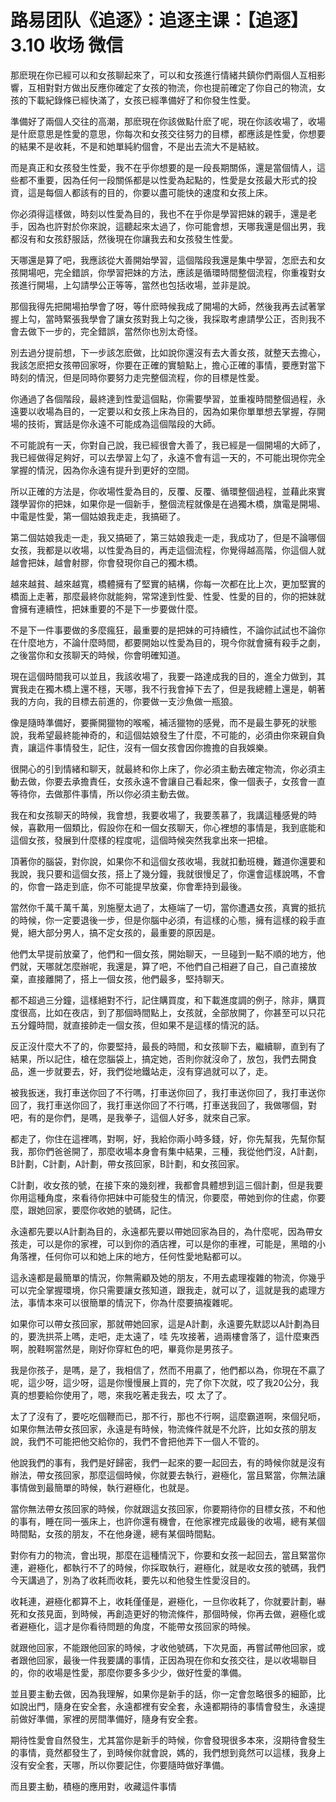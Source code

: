 # 路易团队《追逐》：追逐主课：【追逐】3.10 收场 微信

那麽現在你已經可以和女孩聊起來了，可以和女孩進行情緒共鎮你們兩個人互相影響，互相對對方做出反應你確定了女孩的物流，你也提前確定了你自己的物流，女孩的下載紀錄條已經快滿了，女孩已經準備好了和你發生性愛。

準備好了兩個人交往的高潮，那麽現在你該做點什麽了呢，現在你該收場了，收場是什麽意思是性愛的意思，你每次和女孩交往努力的目標，都應該是性愛，你想要的結果不是收耗，不是和她單純約個會，不是出去流大不是結紋。

而是真正和女孩發生性愛，我不在乎你想要的是一段長期關係，還是當個情人，這些都不重要，因為任何一段關係都是以性愛為起點的，性愛是女孩最大形式的投資，這是每個人都該有的目的，你要以盡可能快的速度和女孩上床。

你必須得這樣做，時刻以性愛為目的，我也不在乎你是學習把妹的親手，還是老手，因為也許對於你來說，這聽起來太過了，你可能會想，天哪我還是個出男，我都沒有和女孩舒服話，然後現在你讓我去和女孩發生性愛。

天哪還是算了吧，我應該從大善開始學習，這個階段我還是集中學習，怎麽去和女孩開場吧，完全錯誤，你學習把妹的方法，應該是循環時間整個流程，你重複對女孩進行開場，上勾請學公正等等，當然也包括收場，並非是說。

那個我得先把開場拍學會了呀，等什麽時候我成了開場的大師，然後我再去試著掌握上勾，當時緊張我學會了讓女孩對我上勾之後，我採取考慮請學公正，否則我不會去做下一步的，完全錯誤，當然你也別太奇怪。

別去過分提前想，下一步該怎麽做，比如說你還沒有去大善女孩，就整天去擔心，我該怎麽把女孩帶回家呀，你要在正確的實驗點上，擔心正確的事情，要應對當下時刻的情況，但是同時你要努力走完整個流程，你的目標是性愛。

你通過了各個階段，最終達到性愛這個點，你需要學習，並重複時間整個過程，永遠要以收場為目的，一定要以和女孩上床為目的，因為如果你單單想去掌握，存開場的技術，實話是你永遠不可能成為這個階段的大師。

不可能說有一天，你對自己說，我已經很會大善了，我已經是一個開場的大師了，我已經做得足夠好，可以去學習上勾了，永遠不會有這一天的，不可能出現你完全掌握的情況，因為你永遠有提升到更好的空間。

所以正確的方法是，你收場性愛為目的，反覆、反覆、循環整個過程，並藉此來實踐學習你的把妹，如果你是一個新手，整個流程就像是在過獨木橋，旗電是開場、中電是性愛，第一個姑娘我走走，我搞砸了。

第二個姑娘我走一走，我又搞砸了，第三姑娘我走一走，我成功了，但是不論哪個女孩，我都是以收場，以性愛為目的，再走這個流程，你覺得越高階，你這個人就越會把妹，越會射膠，你會發現你自己的獨木橋。

越來越貧、越來越寬，橋體擁有了堅實的結構，你每一次都在比上次，更加堅實的橋面上走著，那麼最終你就能夠，常常達到性愛、性愛、性愛的目的，你的把妹就會擁有連續性，把妹重要的不是下一步要做什麼。

不是下一件事要做的多麼瘋狂，最重要的是把妹的可持續性，不論你試試也不論你在什麼地方，不論什麼時間，都要開始以性愛為目的，現今你就會擁有殺手之劇，之後當你和女孩聊天的時候，你會明確知道。

現在這個時間我可以並且，我該收場了，我要一路達成我的目的，進全力做到，其實我走在獨木橋上還不穩，天哪，我不行我會掉下去了，但是我總體上還是，朝著我的方向，我的目標去前進的，你要做一支沙魚做一瓶狼。

像是隨時準備好，要撕開獵物的喉嚨，補活獵物的感覺，而不是最生夢死的狀態說，我希望最終能神奇的，和這個姑娘發生了什麼，不可能的，必須由你來親自負責，讓這件事情發生，記住，沒有一個女孩會因你擔擔的自我娛樂。

很開心的引到情緒和聊天，就最終和你上床了，你必須主動去確定物流，你必須主動去做，你要去承擔責任，女孩永遠不會讓自己看起來，像一個表子，女孩會一直等待你，去做那件事情，所以你必須主動去做。

我在和女孩聊天的時候，我會想，我要收場了，我要羡慕了，我講這種感覺的時候，喜歡用一個類比，假設你在和一個女孩聊天，你心裡想的事情是，我到底能和這個女孩，發展到什麼樣的程度呢，這個時候突然我拿出來一把槍。

頂著你的腦袋，對你說，如果你不和這個女孩收場，我就扣動班機，難道你還要和我說，我只要和這個女孩，搭上了幾分鐘，我就很慢足了，你還會這樣說嗎，不會的，你會一路走到底，你不可能提早放棄，你會牽持到最後。

當然你千萬千萬千萬，別施壓太過了，太極端了一切，當你遭遇女孩，真實的抵抗的時候，你一定要退後一步，但是你腦中必須，有這樣的心態，擁有這樣的殺手直覺，絕大部分男人，搞不定女孩的，最重要的原因是。

他們太早提前放棄了，他們和一個女孩，開始聊天，一旦碰到一點不順的地方，他們就，天哪就怎麼辦呢，我還是，算了吧，不他們自己相避了自己，自己直接放棄，直接離開了，搭上一個女孩，他們最多，堅持聊天。

都不超過三分鐘，這樣絕對不行，記住購買度，和下載進度調的例子，除非，購買度很高，比如在夜店，到了那個時間點上，女孩就，全部放開了，你甚至可以只花五分鐘時間，就直接帥走一個女孩，但如果不是這樣的情況的話。

反正沒什麼大不了的，你要堅持，最長的時間，和女孩聊下去，繼續聊，直到有了結果，所以記住，槍在您腦袋上，搞定她，否則你就沒命了，放包，我們去開食品，進一步就要去，好，我們從地鐵站走，沒有穿過就可以了，走。

被我扳迷，我打車送你回了不行嗎，打車送你回了，我打車送你回了，我打車送你回了，我打車送你回了，我打車送你回了不行嗎，打車送我回了，我做哪個，對吧，有的是你們，是嗎，是我拳子，這個人好多，就來自己家。

都走了，你住在這裡嗎，對啊，好，我給你兩小時多錢，好，你先幫我，先幫你幫我，那你們爸爸開了，那麼收場本身會有集中結果，三種，我從他們沒，A計劃，B計劃，C計劃，A計劃，帶女孩回家，B計劃，和女孩回家。

C計劃，收女孩的號，在接下來的幾刻裡，我都會具體想到這三個計劃，但是我要你用這種角度，來看待你把妹中可能發生的情況，你要麼，帶她到你的住處，你要麼，跟她回家，要麼你收她的號碼，記住。

永遠都先要以A計劃為目的，永遠都先要以帶她回家為目的，為什麼呢，因為帶女孩走，可以是你的家裡，可以到你的酒店裡，可以是你的車裡，可能是，黑暗的小角落裡，任何你可以和她上床的地方，任何性愛地點都可以。

這永遠都是最簡單的情況，你無需顧及她的朋友，不用去處理複雜的物流，你幾乎可以完全掌握環境，你只需要讓女孩知道，跟我走，就可以了，這就是我的處理方法，事情本來可以很簡單的情況下，你為什麼要搞複雜呢。

如果你可以帶女孩回家，那就帶她回家，這是A計劃，永遠要先默認以A計劃為目的，要洗拱茶上嗎，走吧，走太遠了，哇 先攻接著，過兩樓會落了，這什麼東西啊，脫鞋啊當然是，剛好你穿紅色的吧，畢竟你是男孩子。

我是你孩子，是嗎，是了，我相信了，然而不用贏了，他們都以為，你現在不贏了呢，這少呀，這少呀，這是你慢慢展上買的，完了你下次就，哎了我20公分，我真的想要給你使用了，嗯，來我吃著走我去，哎 太了了。

太了了沒有了，要吃吃個鞭而已，那不行，那也不行啊，這麼霸道啊，來個兒呖，如果你無法帶女孩回家，永遠是有時候，物流條件就是不允許，比如女孩的朋友說，我們不可能把他交給你的，我們不會把他弄下一個人不管的。

他說我們的事有，我們是好歸密，我們一起來的要一起回去，有的時候你就是沒有辦法，帶女孩回家，那麼這個時候，你就要去執行，避極化，當且緊當，你無法讓事情做到最簡單的時候，執行避極化，也就是。

當你無法帶女孩回家的時候，你就跟這女孩回家，你要期待你的目標女孩，不和他的事有，睡在同一張床上，也許你還有機會，在他家裡完成最後的收場，總有某個時間點，女孩的朋友，不在他身邊，總有某個時間點。

對你有力的物流，會出現，那麼在這種情況下，你要和女孩一起回去，當且緊當你連，避極化，都執行不了的時候，你採取執行，避極化，就是收女孩的號碼，我們今天講過了，別為了收耗而收耗，要先以和他發生性愛沒目的。

收耗連，避極化都算不上，收耗僅僅是，避極化，一旦你收耗了，你就要計劃，嚇死和女孩見面，到時候，再創造更好的物流條件，那個時候，你再去做，避極化或者避極化，這才是你看待問題的角度，不能帶女孩回家的時候。

就跟他回家，不能跟他回家的時候，才收他號碼，下次見面，再嘗試帶他回家，或者跟他回家，最後一件我要講的事情，正因為現在你和女孩交往，是以收場聯目的，你的收場是性愛，那麼你要多多少少，做好性愛的準備。

並且要主動去做，因為我理解，如果你是新手的話，你一定會忽略很多的細節，比如說出門，隨身在安全套，永遠都裡有安全套，永遠都期待的事情會發生，永遠提前做好準備，家裡的房間準備好，隨身有安全套。

期待性愛會自然發生，尤其當你是新手的時候，你會發現很多本來，沒期待會發生的事情，竟然都發生了，到時候你就會說，媽的，我們想到竟然可以這樣，我身上沒有安全套，天哪，所以你要記住，你要隨時做好準備。

而且要主動，積極的應用對，收藏這件事情